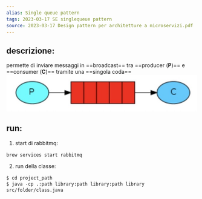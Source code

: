 ```yaml
---
alias: Single queue pattern
tags: 2023-03-17 SE singlequeue pattern
source: 2023-03-17 Design pattern per architetture a microservizi.pdf
---
```


## descrizione:
permette di inviare messaggi in ==broadcast== tra ==producer (**P**)== e ==consumer (**C**)== tramite una ==singola coda==
![](./img/singlequeue.jpeg)

## run:
1. start di rabbitmq:
```
brew services start rabbitmq
```
2. run della classe:
```
$ cd project_path
$ java -cp .:path library:path library:path library src/folder/class.java
```